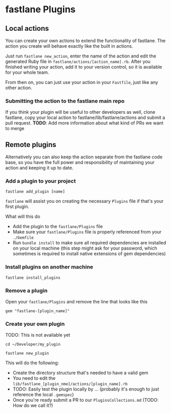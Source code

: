 # fastlane Plugins

## Local actions

You can create your own actions to extend the functionality of fastlane. The action you create will behave exactly like the built in actions.

Just run `fastlane new_action`, enter the name of the action and edit the generated Ruby file in `fastlane/actions/[action_name].rb`. After you finished writing your action, add it to your version control, so it is available for your whole team.

From then on, you can just use your action in your `Fastfile`, just like any other action.

### Submitting the action to the fastlane main repo
If you think your plugin will be useful to other developers as well, clone fastlane, copy your local action to fastlane/lib/fastlane/actions and submit a pull request.
**TODO**: Add more information about what kind of PRs we want to merge

## Remote plugins

Alternatively you can also keep the action separate from the fastlane code base, so you have the full power and responsibility of maintaining your action and keeping it up to date.

### Add a plugin to your project

```
fastlane add_plugin [name]
```

`fastlane` will assist you on creating the necessary `Plugins` file if that's your first plugin.

What will this do

- Add the plugin to the `fastlane/Plugins` file
- Make sure your `fastlane/Plugins` file is properly referenced from your `./Gemfile`
- Run `bundle install` to make sure all required dependencies are installed on your local machine (this step might ask for your password, which sometimes is required to install native extensions of gem dependencies)

### Install plugins on another machine

```
fastlane install_plugins
```

### Remove a plugin

Open your `fastlane/Plugins` and remove the line that looks like this

```
gem "fastlane-[plugin_name]"
```

### Create your own plugin

TODO: This is not available yet
```
cd ~/Developer/my_plugin

fastlane new_plugin
```

This will do the following:

- Create the directory structure that's needed to have a valid gem
- You need to edit the `lib/fastlane_[plugin_nme]/actions/[plugin_name].rb`
- TODO: Easily test the plugin locally by ... (probably it's enough to just reference the local `.gemspec`)
- Once you're ready submit a PR to our `PluginsCollections.md` (TODO: How do we call it?)
